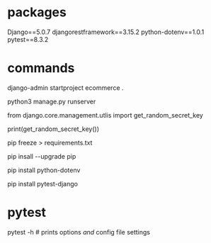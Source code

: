 # packages

Django==5.0.7
djangorestframework==3.15.2
python-dotenv==1.0.1
pytest==8.3.2




# commands

django-admin startproject ecommerce .

python3 manage.py runserver

from django.core.management.utlis import get_random_secret_key

print(get_random_secret_key())

pip freeze > requirements.txt

pip insall --upgrade pip

pip install python-dotenv

pip install pytest-django

# pytest 

pytest -h # prints options _and_ config file settings
